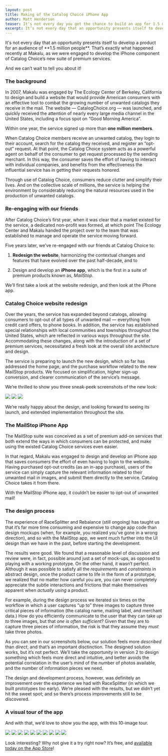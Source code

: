 ```yaml
---
layout: post
title: Making of the Catalog Choice iPhone App
author: Matt Henderson
teaser: It’s not every day you get the chance to build an app for 1.5 million people.
excerpt: It’s not every day that an opportunity presents itself to develop a product for an audience of **1.5 million people**. That’s exactly what happened recently at [Makalu](http://makaluinc.com), as we were engaged to develop the iPhone component of Catalog Choice’s new suite of premium services.
---
```


<p class="intro">
It's not every day that an opportunity presents itself to develop a product for an audience of **1.5 million people**. That’s exactly what happened recently at Makalu, as we were engaged to develop the iPhone component of Catalog Choice’s new suite of premium services.
</p>

And we can’t wait to tell you about it!

### The background

In 2007, Makalu was engaged by The Ecology Center of Berkeley, California to design and build a website that would provide American consumers with an effective tool to combat the growing number of unwanted catalogs they receive in the mail. The website — CatalogChoice.org — was launched, and quickly received the attention of nearly every large media channel in the United States, including a  focus spot on “Good Morning America”.

Within one year, the service signed up more than **one million members**.

When Catalog Choice members receive an unwanted catalog, they login to their account, search for the catalog they received, and register an “opt-out” request. At that point, the Catalog Choice system acts as a powerful agent on behalf of the consumer to get request processed by the sending merchant. In this way, the consumer saves the effort of having to interact with individual companies, and benefits from the effectiveness the influential service has in getting their requests honored.

Through use of Catalog Choice, consumers reduce clutter and simplify their lives. And on the collective scale of millions, the service is helping the environment by considerably reducing the natural resources used in the production of unwanted catalogs.

### Re-engaging with our friends

After Catalog Choice’s first year, when it was clear that a market existed for the service, a dedicated non-profit was formed, at which point The Ecology Center and Makalu handed the project over to the team that was established to manage and operate the service moving forward.

Five years later, we’ve re-engaged with our friends at Catalog Choice to:

1. **Redesign the website**, harmonizing the contextual changes and features that have evolved over the past half-decade, and to

2. Design and develop an **iPhone app**, which is the first in a suite of premium products known as, *MailStop*.

We’ll first take a look at the website redesign, and then look at the iPhone app.

### Catalog Choice website redesign

Over the years, the service has expanded beyond catalogs, allowing consumers to opt-out of all types of unwanted mail — everything from credit card offers, to phone books. In addition, the service has established special relationships with local communities and townships throughout the United States, which are reflected in various ways throughout the site. Accommodating these changes, along with the introduction of a set of premium services, necessitated a fresh look at the overall site architecture and design.

The service is preparing to launch the new design, which so far has addressed the home page, and the purchase workflow related to the new MailStop products. We focused on simplification, higher sign-up conversion, and clearer communication of the service’s message.

We’re thrilled to show you three sneak-peek screenshots of the new look:

<img src="http://dafacto.com/content/images/makalu/catalogchoice/web-01.png">

<img src="http://dafacto.com/content/images/makalu/catalogchoice/web-02.png">

<img src="http://dafacto.com/content/images/makalu/catalogchoice/web-03.png">

We’re really happy about the design, and looking forward to seeing its launch, and extended implementation throughout the site.

### The MailStop iPhone App

The MailStop suite was conceived as a set of premium add-on services that both extend the ways in which consumers can be protected, and make using the existed Catalog Choice services even easier.

In that regard, Makalu was engaged to design and develop an iPhone app that saves consumers the effort of even having to login to the website. Having purchased opt-out credits (as an in-app purchase), users of the service can simply capture the relevant information related to their unwanted mail in images, and submit them directly to the service. Catalog Choice takes it from there.

With the MailStop iPhone app, it couldn’t be easier to opt-out of unwanted mail!

### The design process

The experience of RaceSplitter and Rebalance (still ongoing) has taught us that it’s far more time consuming and expensive to change app code than design mockups (when, for example, you realized you’ve gone in a wrong direction), and so with the MailStop app, we went much further into the UI design than we have in the past, before starting the development.

The results were good. We found that a reasonable level of discussion and review were, in fact, possible around just a set of mock-ups, as opposed to playing with a working prototype. On the other hand, it wasn’t perfect. Although it was possible to satisfy all the *requirements* and *constraints* in abstract design, once the product came to life in the form of a prototype, we realized that no matter how careful you are, you can never completely appreciate the subtle interactions and frictions that make themselves apparent when *actually using* a product.

For example, during the design process we iterated six times on the workflow in which a user captures “up to” three images to capture three critical pieces of information (the catalog name, mailing label, and merchant data.) How do you efficiently communicate to the user that they can take *up to* three images, but that *one is often sufficient*? Given that they are to capture three pieces of information, the risk is that they assume they *must* take three photos.

As you can see in our screenshots below, our solution feels more *described* than *direct*, and that’s an important disctinction. The designed solution works, but it’s not perfect. We’ll take the opportunity in version 2 to design something which feels more direct and intuitive, and better avoids the potential correlation in the user’s mind of the number of photos available, and the number of information pieces we need.

The design and development process, however, was definitely an improvement over the experience we had with RaceSplitter (in which we built prototypes *too* early). We’re pleased with the results, but we didn’t yet hit the sweet spot; and so there’s process improvements still to be discovered.

### A visual tour of the app

And with that, we’d love to show you the app, with this 10-image tour.

<img src="http://dafacto.com/content/images/makalu/catalogchoice/iphone-01.png">

<img src="http://dafacto.com/content/images/makalu/catalogchoice/iphone-02.png">

<img src="http://dafacto.com/content/images/makalu/catalogchoice/iphone-03.png">

<img src="http://dafacto.com/content/images/makalu/catalogchoice/iphone-04.png">

<img src="http://dafacto.com/content/images/makalu/catalogchoice/iphone-05.png">

<img src="http://dafacto.com/content/images/makalu/catalogchoice/iphone-06.png">

<img src="http://dafacto.com/content/images/makalu/catalogchoice/iphone-07.png">

<img src="http://dafacto.com/content/images/makalu/catalogchoice/iphone-08.png">

<img src="http://dafacto.com/content/images/makalu/catalogchoice/iphone-09.png">

<img src="http://dafacto.com/content/images/makalu/catalogchoice/iphone-10.png">

Look interesting? Why not give it a try right now? It’s free, and [available today on the App Store](http://bit.ly/mailstopapp)!
